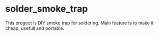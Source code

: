 # solder_smoke_trap
This progect is DIY smoke trap for soldering. Main feature is to make it cheap, usefull and portable.
